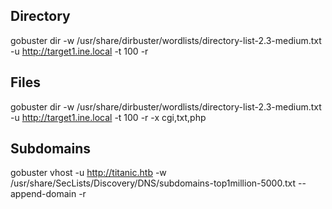 ## Directory
gobuster dir -w /usr/share/dirbuster/wordlists/directory-list-2.3-medium.txt -u http://target1.ine.local -t 100 -r

## Files
gobuster dir -w /usr/share/dirbuster/wordlists/directory-list-2.3-medium.txt -u http://target1.ine.local -t 100 -r -x cgi,txt,php

## Subdomains
gobuster vhost -u http://titanic.htb -w /usr/share/SecLists/Discovery/DNS/subdomains-top1million-5000.txt --append-domain -r
